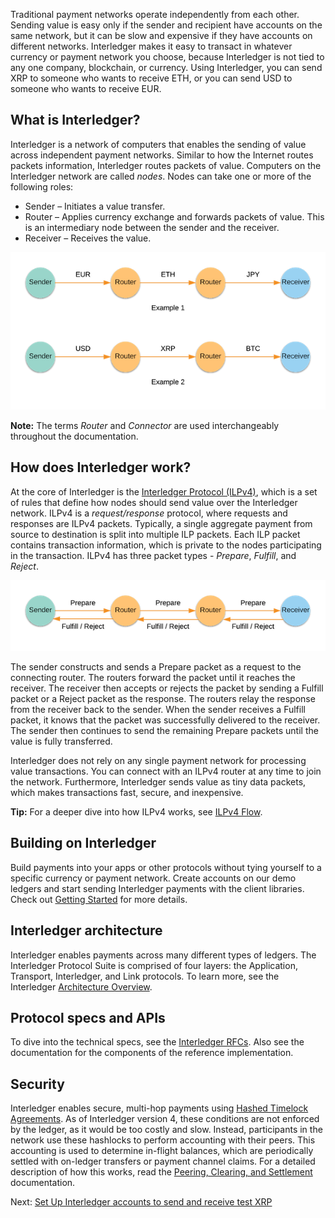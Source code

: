 
Traditional payment networks operate independently from each other. Sending value is easy only if the sender and
recipient have accounts on the same network, but it can be slow and expensive if they have accounts on different
networks. Interledger makes it easy to transact in whatever currency or payment network you choose, because Interledger is
not tied to any one company, blockchain, or currency. Using Interledger, you can send XRP to someone who wants
to receive ETH, or you can send USD to someone who wants to receive EUR.


## What is Interledger?

Interledger is a network of computers that enables the sending of value across independent payment networks.
Similar to how the Internet routes packets information, Interledger routes packets of value. Computers on the Interledger
network are called *nodes*. Nodes can take one or more of the following roles:

- Sender – Initiates a value transfer.
- Router – Applies currency exchange and forwards packets of value. This is an intermediary node between the sender
and the receiver.
- Receiver – Receives the value.


![ILP-nodes](assets/img/ilp-nodes-2.png)

**Note:** The terms *Router* and *Connector* are used interchangeably throughout the documentation.


## How does Interledger work?

At the core of Interledger is the [Interledger Protocol (ILPv4)](https://interledger.org/rfcs/0027-interledger-protocol-4/),
which is a set of rules that define how nodes should send value over the Interledger network. ILPv4 is a *request/response*
protocol, where requests and responses are ILPv4 packets. Typically, a single aggregate
payment from source to destination is split into multiple ILP packets. Each ILP packet contains transaction
information, which is private to the nodes participating in the transaction. ILPv4 has three packet types -  *Prepare*, *Fulfill*, and *Reject*.

![ILP-packets](assets/img/ilp-packets.png)

The sender constructs and sends a Prepare packet as a request to the connecting router. The routers forward the packet
until it reaches the receiver. The receiver then accepts or rejects the packet by sending a Fulfill packet or a
Reject packet as the response. The routers relay the response from the receiver back to the sender. When the sender
receives a Fulfill packet, it knows that the packet was successfully delivered to the receiver. The sender then
continues to send the remaining Prepare packets until the value is fully transferred.

Interledger does not rely on any single payment network for processing value transactions. You can connect with
an ILPv4 router at any time to join the network. Furthermore, Interledger sends value as tiny data packets,
which makes transactions fast, secure, and inexpensive.

**Tip:** For a deeper dive into how ILPv4 works, see [ILPv4 Flow](https://interledger.org/rfcs/0027-interledger-protocol-4/#prerequisites).


## Building on Interledger

Build payments into your apps or other protocols without tying yourself to a specific currency or payment network.
Create accounts on our demo ledgers and start sending Interledger payments with the client libraries.
Check out [Getting Started](getting-started.html) for more details.


## Interledger architecture

Interledger enables payments across many different types of ledgers. The Interledger Protocol Suite is comprised of
four layers: the Application, Transport, Interledger, and Link protocols. To learn more, see the Interledger
[Architecture Overview](https://interledger.org/rfcs/0001-interledger-architecture/).


## Protocol specs and APIs

To dive into the technical specs, see the [Interledger RFCs](https://github.com/interledger/rfcs). Also see the documentation for the components of the
reference implementation.


## Security

Interledger enables secure, multi-hop payments using [Hashed Timelock Agreements](https://interledger.org/rfcs/0022-hashed-timelock-agreements/).
As of Interledger version 4, these conditions are not enforced by the ledger, as it would be too costly and slow.
Instead, participants in the network use these hashlocks to perform accounting with their peers. This accounting is
used to determine in-flight balances, which are periodically settled with on-ledger transfers or payment channel claims.
For a detailed description of how this works, read the
[Peering, Clearing, and Settlement](https://interledger.org/rfcs/0032-peering-clearing-settlement/) documentation.

Next: [Set Up Interledger accounts to send and receive test XRP](setup-wallets.html)
